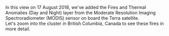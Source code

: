 <p>In this view on 17 August 2018, we've added the Fires and Thermal Anomalies (Day and Night) layer from the Moderate Resolution Imaging Spectroradiometer (MODIS) sensor on board the Terra satellite. <br> Let's zoom into the cluster in British Columbia, Canada to see these fires in more detail.</p>
